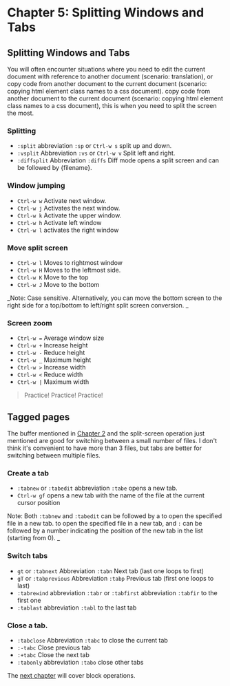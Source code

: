 # Chapter 5: Splitting Windows and Tabs

## Splitting Windows and Tabs

You will often encounter situations where you need to edit the current document
with reference to another document (scenario: translation), or copy code from
another document to the current document (scenario: copying html element class
names to a css document). copy code from another document to the current
document (scenario: copying html element class names to a css document), this is
when you need to split the screen the most.

### Splitting

- `:split` abbreviation `:sp` or `Ctrl-w s` split up and down.
- `:vsplit` Abbreviation `:vs` or `Ctrl-w v` Split left and right.
- `:diffsplit` Abbreviation `:diffs` Diff mode opens a split screen and can be
  followed by {filename}.

### Window jumping

- `Ctrl-w w` Activate next window.
- `Ctrl-w j` Activates the next window.
- `Ctrl-w k` Activate the upper window.
- `Ctrl-w h` Activate left window
- `Ctrl-w l` activates the right window

### Move split screen

- `Ctrl-w l` Moves to rightmost window
- `Ctrl-w H` Moves to the leftmost side.
- `Ctrl-w K` Move to the top
- `Ctrl-w J` Move to the bottom

_Note: Case sensitive. Alternatively, you can move the bottom screen to the
right side for a top/bottom to left/right split screen conversion. _

### Screen zoom

- `Ctrl-w =` Average window size
- `Ctrl-w +` Increase height
- `Ctrl-w -` Reduce height
- `Ctrl-w _` Maximum height
- `Ctrl-w >` Increase width
- `Ctrl-w <` Reduce width
- `Ctrl-w |` Maximum width

> Practice! Practice! Practice!

## Tagged pages

The buffer mentioned in [Chapter 2](chapter02.md) and the split-screen operation
just mentioned are good for switching between a small number of files. I don't
think it's convenient to have more than 3 files, but tabs are better for
switching between multiple files.

### Create a tab

- `:tabnew` or `:tabedit` abbreviation `:tabe` opens a new tab.
- `Ctrl-w gf` opens a new tab with the name of the file at the current cursor
  position

Note: Both `:tabnew` and `:tabedit` can be followed by a <space><filename> to
open the specified file in a new tab. to open the specified file in a new tab,
and `:` can be followed by a number indicating the position of the new tab in
the list (starting from 0). \_

### Switch tabs

- `gt` or `:tabnext` Abbreviation `:tabn` Next tab (last one loops to first)
- `gT` or `:tabprevious` Abbreviation `:tabp` Previous tab (first one loops to
  last)
- `:tabrewind` abbreviation `:tabr` or `:tabfirst` abbreviation `:tabfir` to the
  first one
- `:tablast` abbreviation `:tabl` to the last tab

### Close a tab.

- `:tabclose` Abbreviation `:tabc` to close the current tab
- `:-tabc` Close previous tab
- `:+tabc` Close the next tab
- `:tabonly` abbreviation `:tabo` close other tabs

The [next chapter](chapter06.md) will cover block operations.
